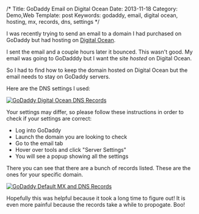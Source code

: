 /*
Title: GoDaddy Email on Digital Ocean
Date: 2013-11-18
Category: Demo,Web
Template: post
Keywords: godaddy, email, digital ocean, hosting, mx, records, dns, settings
*/

I was recently trying to send an email to a domain I had purchased on GoDaddy but had hosting on [Digital Ocean](https://www.digitalocean.com/?refcode=802f151adea5).

I sent the email and a couple hours later it bounced. This wasn't good. My email was going to GoDadddy but I want the site *hosted* on Digital Ocean.

So I had to find how to keep the domain hosted on Digital Ocean but the email needs to stay on GoDaddy servers.

Here are the DNS settings I used:

<div class="center">
  <a href="http://ohdoylerules.com/content/images/do-records1.png" title="GoDaddy Digital Ocean DNS Records" target="_blank"><img src="http://ohdoylerules.com/content/images/do-records1.png" alt="GoDaddy Digital Ocean DNS Records" ></a>
</div>


Your settings may differ, so please follow these instructions in order to check if your settings are correct:

* Log into GoDaddy
* Launch the domain you are looking to check
* Go to the email tab
* Hover over tools and click "Server Settings"
* You will see a popup showing all the settings

There you can see that there are a bunch of records listed. These are the ones for your specific domain.

<div class="center">
  <a href="http://ohdoylerules.com/content/images/do-records2.png" title="GoDaddy Default MX and DNS Records" target="_blank"><img src="http://ohdoylerules.com/content/images/do-records2.png" alt="GoDaddy Default MX and DNS Records" ></a>
</div>

Hopefully this was helpful because it took a long time to figure out! It is even more painful because the records take a while to propogate. Boo!
